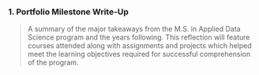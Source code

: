 ### 1. Portfolio Milestone Write-Up
>A summary of the major takeaways from the M.S. in Applied Data Science program and the years following. This reflection will feature courses attended along with assignments and projects which helped meet the learning objectives required for successful comprehension of the program.
